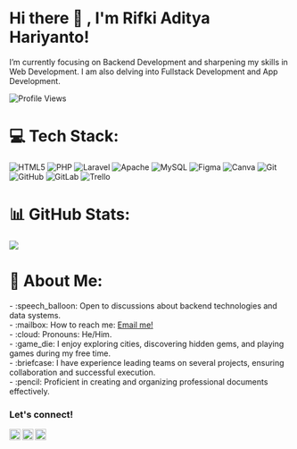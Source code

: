
# <summary><strong>Hi there :wave: , I'm Rifki Aditya Hariyanto!</strong></summary>
I’m currently focusing on Backend Development and sharpening my skills in Web Development. I am also delving into Fullstack Development and App Development.
<p align="left"> <img src="https://komarev.com/ghpvc/?username=rifkihariyanto25&label=Profile%20views&color=0e75b6&style=flat" alt="Profile Views" />
</p>

# 💻 Tech Stack:
![HTML5](https://img.shields.io/badge/html5-%23E34F26.svg?style=for-the-badge&logo=html5&logoColor=white) ![PHP](https://img.shields.io/badge/php-%23777BB4.svg?style=for-the-badge&logo=php&logoColor=white) ![Laravel](https://img.shields.io/badge/laravel-%23FF2D20.svg?style=for-the-badge&logo=laravel&logoColor=white) ![Apache](https://img.shields.io/badge/apache-%23D42029.svg?style=for-the-badge&logo=apache&logoColor=white) ![MySQL](https://img.shields.io/badge/mysql-4479A1.svg?style=for-the-badge&logo=mysql&logoColor=white) ![Figma](https://img.shields.io/badge/figma-%23F24E1E.svg?style=for-the-badge&logo=figma&logoColor=white) ![Canva](https://img.shields.io/badge/Canva-%2300C4CC.svg?style=for-the-badge&logo=Canva&logoColor=white) ![Git](https://img.shields.io/badge/git-%23F05033.svg?style=for-the-badge&logo=git&logoColor=white) ![GitHub](https://img.shields.io/badge/github-%23121011.svg?style=for-the-badge&logo=github&logoColor=white) ![GitLab](https://img.shields.io/badge/gitlab-%23181717.svg?style=for-the-badge&logo=gitlab&logoColor=white) ![Trello](https://img.shields.io/badge/Trello-%23026AA7.svg?style=for-the-badge&logo=Trello&logoColor=white)

# 📊 GitHub Stats:
![](https://github-readme-streak-stats.herokuapp.com/?user=rifkihariyanto25&theme=dark&hide_border=false)<br/>

# 💫 About Me:
<p>
    - :speech_balloon: Open to discussions about backend technologies and data systems. </br>
    - :mailbox: How to reach me: <a href="mailto:hariyantorifki25@gmail.com">Email me!</a> </br>
    - :cloud: Pronouns: He/Him. </br>
    - :game_die: I enjoy exploring cities, discovering hidden gems, and playing games during my free time. </br>
    - :briefcase: I have experience leading teams on several projects, ensuring collaboration and successful execution. </br>
    - :pencil: Proficient in creating and organizing professional documents effectively. </br>
<p>
 
### <summary><strong>Let's connect!</strong></summary>
<a href="https://www.instagram.com/rifkihariyanto25/">
  <img align="left" alt="Rifki's Instagram" width="20px" src="https://simpleicons.now.sh/instagram/495f7e" />
</a>
<a href="https://rifkihariyanto25.blogspot.com/">
  <img align="left" alt="Rifki's Blog" width="20px" src="https://simpleicons.now.sh/blogger/495f7e" />
</a>
<a href="https://www.youtube.com/channel/UC5MtHTAOmM9jmic4iHP4E8w">
  <img align="left" alt="Rifki's YouTube" width="20px" src="https://simpleicons.now.sh/youtube/495f7e" />
</a>
